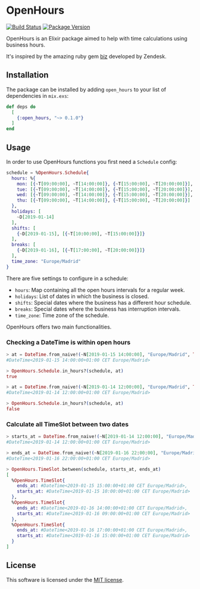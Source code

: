 
# OpenHours
[![Build Status](https://github.com/hopsor/open_hours/actions/workflows/ci.yml/badge.svg)](https://github.com/hopsor/open_hours/actions?query=workflow%3A%22CI%22) [![Package Version](https://img.shields.io/hexpm/v/open_hours.svg?color=purple)](https://hex.pm/packages/open_hours)

OpenHours is an Elixir package aimed to help with time calculations using business hours.

It's inspired by the amazing ruby gem [biz](https://github.com/zendesk/biz) developed by Zendesk.

## Installation

The package can be installed by adding `open_hours` to your list of dependencies in `mix.exs`:

```elixir
def deps do
  [
    {:open_hours, "~> 0.1.0"}
  ]
end
```

## Usage

In order to use OpenHours functions you first need a `Schedule` config:

```elixir
schedule = %OpenHours.Schedule{
  hours: %{
    mon: [{~T[09:00:00], ~T[14:00:00]}, {~T[15:00:00], ~T[20:00:00]}],
    tue: [{~T[09:00:00], ~T[14:00:00]}, {~T[15:00:00], ~T[20:00:00]}],
    wed: [{~T[09:00:00], ~T[14:00:00]}, {~T[15:00:00], ~T[20:00:00]}],
    thu: [{~T[09:00:00], ~T[14:00:00]}, {~T[15:00:00], ~T[20:00:00]}]
  },
  holidays: [
    ~D[2019-01-14]
  ],
  shifts: [
    {~D[2019-01-15], [{~T[10:00:00], ~T[15:00:00]}]}
  ],
  breaks: [
    {~D[2019-01-16], [{~T[17:00:00], ~T[20:00:00]}]}
  ],
  time_zone: "Europe/Madrid"
}
```

There are five settings to configure in a schedule:

- `hours`: Map containing all the open hours intervals for a regular week.
- `holidays`: List of dates in which the business is closed.
- `shifts`: Special dates where the business has a different hour schedule.
- `breaks`: Special dates where the business has interruption intervals.
- `time_zone`: Time zone of the schedule.

OpenHours offers two main functionalities.

### Checking a DateTime is within open hours

```elixir
> at = DateTime.from_naive!(~N[2019-01-15 14:00:00], "Europe/Madrid", Tzdata.TimeZoneDatabase)
#DateTime<2019-01-15 14:00:00+01:00 CET Europe/Madrid>

> OpenHours.Schedule.in_hours?(schedule, at)
true

> at = DateTime.from_naive!(~N[2019-01-14 12:00:00], "Europe/Madrid", Tzdata.TimeZoneDatabase)
#DateTime<2019-01-14 12:00:00+01:00 CET Europe/Madrid>

> OpenHours.Schedule.in_hours?(schedule, at)
false
```

### Calculate all TimeSlot between two dates

```elixir
> starts_at = DateTime.from_naive!(~N[2019-01-14 12:00:00], "Europe/Madrid", Tzdata.TimeZoneDatabase)
#DateTime<2019-01-14 12:00:00+01:00 CET Europe/Madrid>

> ends_at = DateTime.from_naive!(~N[2019-01-16 22:00:00], "Europe/Madrid", Tzdata.TimeZoneDatabase)
#DateTime<2019-01-16 22:00:00+01:00 CET Europe/Madrid>

> OpenHours.TimeSlot.between(schedule, starts_at, ends_at)
[
  %OpenHours.TimeSlot{
    ends_at: #DateTime<2019-01-15 15:00:00+01:00 CET Europe/Madrid>,
    starts_at: #DateTime<2019-01-15 10:00:00+01:00 CET Europe/Madrid>
  },
  %OpenHours.TimeSlot{
    ends_at: #DateTime<2019-01-16 14:00:00+01:00 CET Europe/Madrid>,
    starts_at: #DateTime<2019-01-16 09:00:00+01:00 CET Europe/Madrid>
  },
  %OpenHours.TimeSlot{
    ends_at: #DateTime<2019-01-16 17:00:00+01:00 CET Europe/Madrid>,
    starts_at: #DateTime<2019-01-16 15:00:00+01:00 CET Europe/Madrid>
  }
]
```

## License

This software is licensed under the [MIT license](LICENSE.md).
